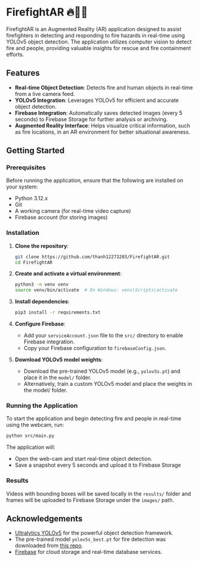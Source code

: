 # FirefightAR 🔥🧑‍🚒

FirefightAR is an Augmented Reality (AR) application designed to assist firefighters in detecting and responding to fire hazards in real-time using YOLOv5 object detection. The application utilizes computer vision to detect fire and people, providing valuable insights for rescue and fire containment efforts.

## Features
- **Real-time Object Detection**: Detects fire and human objects in real-time from a live camera feed.
- **YOLOv5 Integration**: Leverages YOLOv5 for efficient and accurate object detection.
- **Firebase Integration**: Automatically saves detected images (every 5 seconds) to Firebase Storage for further analysis or archiving.
- **Augmented Reality Interface**: Helps visualize critical information, such as fire locations, in an AR environment for better situational awareness.

## Getting Started

### Prerequisites
Before running the application, ensure that the following are installed on your system:
- Python 3.12.x
- Git
- A working camera (for real-time video capture)
- Firebase account (for storing images)

### Installation
1. **Clone the repository**:
   ```bash
   git clone https://github.com/thanh12273203/FirefightAR.git
   cd FirefightAR
   ```
   
2. **Create and activate a virtual environment**:
   ```bash
   python3 -m venv venv
   source venv/bin/activate  # On Windows: venv\Scripts\activate
   ```
   
3. **Install dependencies**:
   ```bash
   pip3 install -r requirements.txt
   ```
   
4. **Configure Firebase**:
   - Add your `serviceAccount.json` file to the `src/` directory to enable Firebase integration.
   - Copy your Firebase configuration to `firebaseConfig.json`.

5. **Download YOLOv5 model weights**:
   - Download the pre-trained YOLOv5 model (e.g., `yolov5s.pt`) and place it in the `model/` folder.
   - Alternatively, train a custom YOLOv5 model and place the weights in the model/ folder.

### Running the Application
To start the application and begin detecting fire and people in real-time using the webcam, run:
```bash
python src/main.py
```

The application will:
- Open the web-cam and start real-time object detection.
- Save a snapshot every 5 seconds and upload it to Firebase Storage

### Results
Videos with bounding boxes will be saved locally in the `results/` folder and frames will be uploaded to Firebase Storage under the `images/` path.

## Acknowledgements
- [Ultralytics YOLOv5](https://github.com/ultralytics/yolov5) for the powerful object detection framework.
- The pre-trained model `yolov5s_best.pt` for fire detection was downloaded from [this repo](https://github.com/spacewalk01/yolov5-fire-detection).
- [Firebase](https://firebase.google.com/) for cloud storage and real-time database services.
